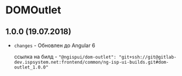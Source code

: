 # DOMOutlet

## 1.0.0 (19.07.2018)
- `changes` - Обновлен до Angular 6

  ссылка на билд - `"@ngispui/dom-outlet": "git+ssh://git@gitlab-dev.ispsystem.net:frontend/common/ng-isp-ui-builds.git#dom-outlet_1.0.0"`
